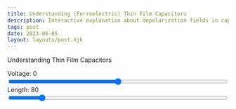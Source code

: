 ```yaml
---
title: Understanding (Ferroelectric) Thin Film Capacitors
description: Interactive explanation about depolarization fields in capacitors
tags: post
date: 2023-06-05
layout: layouts/post.njk
---
```





Understanding Thin Film Capacitors



<play-ground>
  <divs>
    <form>
        <div style="display: grid;">
            <label for="V" id="VText">
            Voltage: 0
            </label>
            <input id="V" type="range" min="-10" max="10" step="1" aria-label="V" value="0" oninput="result()">
        </div>
        <div style="display: grid;">
            <label for="l" id="lText">
            Length: 80
            </label>
            <input id="l" type="range" min="10" max="500" aria-label="l" value="80" oninput="result()">
        </div>
    </form>
  </div>

  <div >
    <canvas id="myChart" style="width: 90%; height: 300px;"></canvas>
  </div>
</play-ground>



<script src="https://cdn.jsdelivr.net/npm/chart.js"></script>
<script src="/js/capacitors.js"></script>




<SpringPhysics withDamping />